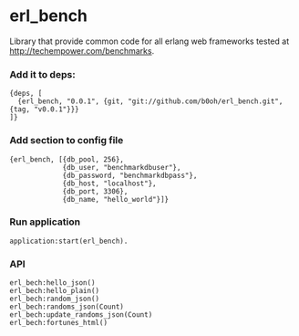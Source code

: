 erl_bench
=========

Library that provide common code for all erlang web frameworks tested at http://techempower.com/benchmarks.

### Add it to deps:

```
{deps, [
  {erl_bench, "0.0.1", {git, "git://github.com/b0oh/erl_bench.git", {tag, "v0.0.1"}}}
]}
```

### Add section to config file

```
{erl_bench, [{db_pool, 256},
             {db_user, "benchmarkdbuser"},
             {db_password, "benchmarkdbpass"},
             {db_host, "localhost"},
             {db_port, 3306},
             {db_name, "hello_world"}]}
```

### Run application

```
application:start(erl_bench).
```

### API

```
erl_bech:hello_json()
erl_bech:hello_plain()
erl_bech:random_json()
erl_bech:randoms_json(Count)
erl_bech:update_randoms_json(Count)
erl_bech:fortunes_html()
```
